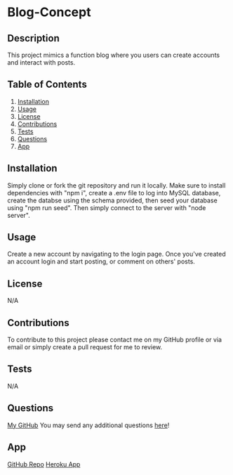 # Blog-Concept

## Description

This project mimics a function blog where you users can create accounts and interact with posts.

## Table of Contents

1. [Installation](#installation)
2. [Usage](#usage)
3. [License](#license)
4. [Contributions](#contributions)
5. [Tests](#tests)
6. [Questions](#questions)
7. [App](#app)

## Installation

Simply clone or fork the git repository and run it locally. Make sure to install dependencies with "npm i", create a .env file to log into MySQL database, create the databse using the schema provided, then seed your database using "npm run seed". Then simply connect to the server with "node server".

## Usage

Create a new account by navigating to the login page. Once you've created an account login and start posting, or comment on others' posts. 

## License

N/A

## Contributions

To contribute to this project please contact me on my GitHub profile or via email or simply create a pull request for me to review.

## Tests

N/A

## Questions

[My GitHub](https://github.com/codejoes)
You may send any additional questions [here](josephscodes@gmail.com)!

## App

[GitHub Repo](https://github.com/codejoes/Blog-Concept)
[Heroku App](https://sleepy-wave-86309.herokuapp.com/)
